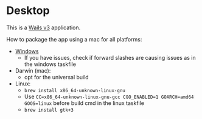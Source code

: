 # Desktop

This is a [Wails v3](https://github.com/wailsapp/wails) application.

How to package the app using a mac for all platforms:
- [Windows](https://wails.io/docs/guides/windows-installer)
  - If you have issues, check if forward slashes are causing issues as in the windows taskfile
- Darwin (mac):
  - opt for the universal build
- Linux:
  - `brew install x86_64-unknown-linux-gnu`
  - Use `CC=x86_64-unknown-linux-gnu-gcc CGO_ENABLED=1 GOARCH=amd64 GOOS=linux` before build cmd in the linux taskfile
  - `brew install gtk+3`
